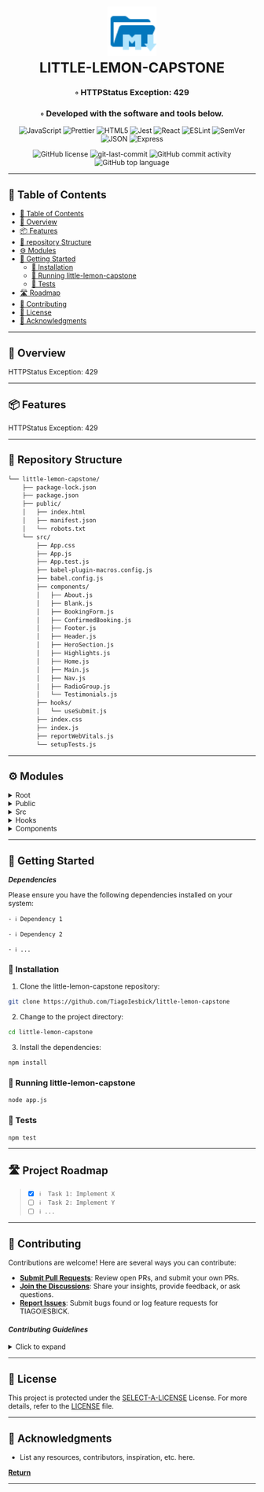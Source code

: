 <div align="center">
<h1 align="center">
<img src="https://raw.githubusercontent.com/PKief/vscode-material-icon-theme/ec559a9f6bfd399b82bb44393651661b08aaf7ba/icons/folder-markdown-open.svg" width="100" />
<br>LITTLE-LEMON-CAPSTONE</h1>
<h3>◦ HTTPStatus Exception: 429</h3>
<h3>◦ Developed with the software and tools below.</h3>

<p align="center">
<img src="https://img.shields.io/badge/JavaScript-F7DF1E.svg?style=flat-square&logo=JavaScript&logoColor=black" alt="JavaScript" />
<img src="https://img.shields.io/badge/Prettier-F7B93E.svg?style=flat-square&logo=Prettier&logoColor=black" alt="Prettier" />
<img src="https://img.shields.io/badge/HTML5-E34F26.svg?style=flat-square&logo=HTML5&logoColor=white" alt="HTML5" />
<img src="https://img.shields.io/badge/Jest-C21325.svg?style=flat-square&logo=Jest&logoColor=white" alt="Jest" />
<img src="https://img.shields.io/badge/React-61DAFB.svg?style=flat-square&logo=React&logoColor=black" alt="React" />

<img src="https://img.shields.io/badge/ESLint-4B32C3.svg?style=flat-square&logo=ESLint&logoColor=white" alt="ESLint" />
<img src="https://img.shields.io/badge/SemVer-3F4551.svg?style=flat-square&logo=SemVer&logoColor=white" alt="SemVer" />
<img src="https://img.shields.io/badge/JSON-000000.svg?style=flat-square&logo=JSON&logoColor=white" alt="JSON" />
<img src="https://img.shields.io/badge/Express-000000.svg?style=flat-square&logo=Express&logoColor=white" alt="Express" />
</p>
<img src="https://img.shields.io/github/license/TiagoIesbick/little-lemon-capstone?style=flat-square&color=5D6D7E" alt="GitHub license" />
<img src="https://img.shields.io/github/last-commit/TiagoIesbick/little-lemon-capstone?style=flat-square&color=5D6D7E" alt="git-last-commit" />
<img src="https://img.shields.io/github/commit-activity/m/TiagoIesbick/little-lemon-capstone?style=flat-square&color=5D6D7E" alt="GitHub commit activity" />
<img src="https://img.shields.io/github/languages/top/TiagoIesbick/little-lemon-capstone?style=flat-square&color=5D6D7E" alt="GitHub top language" />
</div>

---

## 📖 Table of Contents
- [ 📖 Table of Contents](#-table-of-contents)
- [ 📍 Overview](#-overview)
- [ 📦 Features](#-features)
- [ 📂 repository Structure](#-repository-structure)
- [ ⚙️ Modules](#modules)
- [ 🚀 Getting Started](#-getting-started)
    - [ 🔧 Installation](#-installation)
    - [ 🤖 Running little-lemon-capstone](#-running-little-lemon-capstone)
    - [ 🧪 Tests](#-tests)
- [ 🛣 Roadmap](#-roadmap)
- [ 🤝 Contributing](#-contributing)
- [ 📄 License](#-license)
- [ 👏 Acknowledgments](#-acknowledgments)

---


## 📍 Overview

HTTPStatus Exception: 429

---

## 📦 Features

HTTPStatus Exception: 429

---


## 📂 Repository Structure

```sh
└── little-lemon-capstone/
    ├── package-lock.json
    ├── package.json
    ├── public/
    │   ├── index.html
    │   ├── manifest.json
    │   └── robots.txt
    └── src/
        ├── App.css
        ├── App.js
        ├── App.test.js
        ├── babel-plugin-macros.config.js
        ├── babel.config.js
        ├── components/
        │   ├── About.js
        │   ├── Blank.js
        │   ├── BookingForm.js
        │   ├── ConfirmedBooking.js
        │   ├── Footer.js
        │   ├── Header.js
        │   ├── HeroSection.js
        │   ├── Highlights.js
        │   ├── Home.js
        │   ├── Main.js
        │   ├── Nav.js
        │   ├── RadioGroup.js
        │   └── Testimonials.js
        ├── hooks/
        │   └── useSubmit.js
        ├── index.css
        ├── index.js
        ├── reportWebVitals.js
        └── setupTests.js

```

---


## ⚙️ Modules

<details closed><summary>Root</summary>

| File                                                                                                   | Summary                                                                                                                                                                                                                                                                                                                                                                                                                                                                                                                                  |
| ---                                                                                                    | ---                                                                                                                                                                                                                                                                                                                                                                                                                                                                                                                                      |
| [package-lock.json](https://github.com/TiagoIesbick/little-lemon-capstone/blob/main/package-lock.json) | The code is for a capstone project and includes various files and directories. The main functionalities include defining dependencies and their versions in the package-lock.json file and organizing the project structure in the src directory. The src directory contains JavaScript files for components, hooks, and other functionalities related to the project. The public directory includes HTML and other public files required for the project. Overall, the code sets up the project structure and manages its dependencies. |
| [package.json](https://github.com/TiagoIesbick/little-lemon-capstone/blob/main/package.json)           | HTTPStatus Exception: 429                                                                                                                                                                                                                                                                                                                                                                                                                                                                                                                |

</details>

<details closed><summary>Public</summary>

| File                                                                                                  | Summary                                                                                                                                                                                                                                                                                                                                                                                                                                                      |
| ---                                                                                                   | ---                                                                                                                                                                                                                                                                                                                                                                                                                                                          |
| [robots.txt](https://github.com/TiagoIesbick/little-lemon-capstone/blob/main/public/robots.txt)       | The code represents a directory structure of a web application. It includes various files and folders such as package.json, public, and src. The specific code snippet shows the content of the robots.txt file located in the public folder. The file contains instructions for web robots, specifying that all user agents are allowed to access all parts of the website.                                                                                 |
| [manifest.json](https://github.com/TiagoIesbick/little-lemon-capstone/blob/main/public/manifest.json) | The code is a directory tree structure that represents a web application project. It consists of various files and folders, including configuration files, CSS, JavaScript files, components, and hooks. The specific code snippet in manifest.json is a configuration file that defines the name, icons, start URL, display mode, theme color, and background color for a Progressive Web Application (PWA) called "Little Lemon Mediterranean Restaurant". |
| [index.html](https://github.com/TiagoIesbick/little-lemon-capstone/blob/main/public/index.html)       | HTTPStatus Exception: 429                                                                                                                                                                                                                                                                                                                                                                                                                                    |

</details>

<details closed><summary>Src</summary>

| File                                                                                                                               | Summary                   |
| ---                                                                                                                                | ---                       |
| [babel-plugin-macros.config.js](https://github.com/TiagoIesbick/little-lemon-capstone/blob/main/src/babel-plugin-macros.config.js) | HTTPStatus Exception: 429 |
| [babel.config.js](https://github.com/TiagoIesbick/little-lemon-capstone/blob/main/src/babel.config.js)                             | HTTPStatus Exception: 429 |
| [App.css](https://github.com/TiagoIesbick/little-lemon-capstone/blob/main/src/App.css)                                             | HTTPStatus Exception: 429 |
| [setupTests.js](https://github.com/TiagoIesbick/little-lemon-capstone/blob/main/src/setupTests.js)                                 | HTTPStatus Exception: 429 |
| [App.js](https://github.com/TiagoIesbick/little-lemon-capstone/blob/main/src/App.js)                                               | HTTPStatus Exception: 429 |
| [App.test.js](https://github.com/TiagoIesbick/little-lemon-capstone/blob/main/src/App.test.js)                                     | HTTPStatus Exception: 429 |
| [index.css](https://github.com/TiagoIesbick/little-lemon-capstone/blob/main/src/index.css)                                         | HTTPStatus Exception: 429 |
| [index.js](https://github.com/TiagoIesbick/little-lemon-capstone/blob/main/src/index.js)                                           | HTTPStatus Exception: 429 |
| [reportWebVitals.js](https://github.com/TiagoIesbick/little-lemon-capstone/blob/main/src/reportWebVitals.js)                       | HTTPStatus Exception: 429 |

</details>

<details closed><summary>Hooks</summary>

| File                                                                                                   | Summary                   |
| ---                                                                                                    | ---                       |
| [useSubmit.js](https://github.com/TiagoIesbick/little-lemon-capstone/blob/main/src/hooks/useSubmit.js) | HTTPStatus Exception: 429 |

</details>

<details closed><summary>Components</summary>

| File                                                                                                                      | Summary                   |
| ---                                                                                                                       | ---                       |
| [ConfirmedBooking.js](https://github.com/TiagoIesbick/little-lemon-capstone/blob/main/src/components/ConfirmedBooking.js) | HTTPStatus Exception: 429 |
| [Testimonials.js](https://github.com/TiagoIesbick/little-lemon-capstone/blob/main/src/components/Testimonials.js)         | HTTPStatus Exception: 429 |
| [Header.js](https://github.com/TiagoIesbick/little-lemon-capstone/blob/main/src/components/Header.js)                     | HTTPStatus Exception: 429 |
| [Home.js](https://github.com/TiagoIesbick/little-lemon-capstone/blob/main/src/components/Home.js)                         | HTTPStatus Exception: 429 |
| [HeroSection.js](https://github.com/TiagoIesbick/little-lemon-capstone/blob/main/src/components/HeroSection.js)           | HTTPStatus Exception: 429 |
| [RadioGroup.js](https://github.com/TiagoIesbick/little-lemon-capstone/blob/main/src/components/RadioGroup.js)             | HTTPStatus Exception: 429 |
| [Nav.js](https://github.com/TiagoIesbick/little-lemon-capstone/blob/main/src/components/Nav.js)                           | HTTPStatus Exception: 429 |
| [Blank.js](https://github.com/TiagoIesbick/little-lemon-capstone/blob/main/src/components/Blank.js)                       | HTTPStatus Exception: 429 |
| [Highlights.js](https://github.com/TiagoIesbick/little-lemon-capstone/blob/main/src/components/Highlights.js)             | HTTPStatus Exception: 429 |
| [Main.js](https://github.com/TiagoIesbick/little-lemon-capstone/blob/main/src/components/Main.js)                         | HTTPStatus Exception: 429 |
| [Footer.js](https://github.com/TiagoIesbick/little-lemon-capstone/blob/main/src/components/Footer.js)                     | HTTPStatus Exception: 429 |
| [About.js](https://github.com/TiagoIesbick/little-lemon-capstone/blob/main/src/components/About.js)                       | HTTPStatus Exception: 429 |
| [BookingForm.js](https://github.com/TiagoIesbick/little-lemon-capstone/blob/main/src/components/BookingForm.js)           | HTTPStatus Exception: 429 |

</details>

---

## 🚀 Getting Started

***Dependencies***

Please ensure you have the following dependencies installed on your system:

`- ℹ️ Dependency 1`

`- ℹ️ Dependency 2`

`- ℹ️ ...`

### 🔧 Installation

1. Clone the little-lemon-capstone repository:
```sh
git clone https://github.com/TiagoIesbick/little-lemon-capstone
```

2. Change to the project directory:
```sh
cd little-lemon-capstone
```

3. Install the dependencies:
```sh
npm install
```

### 🤖 Running little-lemon-capstone

```sh
node app.js
```

### 🧪 Tests
```sh
npm test
```

---


## 🛣 Project Roadmap

> - [X] `ℹ️  Task 1: Implement X`
> - [ ] `ℹ️  Task 2: Implement Y`
> - [ ] `ℹ️ ...`


---

## 🤝 Contributing

Contributions are welcome! Here are several ways you can contribute:

- **[Submit Pull Requests](https://github.com/TiagoIesbick/little-lemon-capstone/blob/main/CONTRIBUTING.md)**: Review open PRs, and submit your own PRs.
- **[Join the Discussions](https://github.com/TiagoIesbick/little-lemon-capstone/discussions)**: Share your insights, provide feedback, or ask questions.
- **[Report Issues](https://github.com/TiagoIesbick/little-lemon-capstone/issues)**: Submit bugs found or log feature requests for TIAGOIESBICK.

#### *Contributing Guidelines*

<details closed>
<summary>Click to expand</summary>

1. **Fork the Repository**: Start by forking the project repository to your GitHub account.
2. **Clone Locally**: Clone the forked repository to your local machine using a Git client.
   ```sh
   git clone <your-forked-repo-url>
   ```
3. **Create a New Branch**: Always work on a new branch, giving it a descriptive name.
   ```sh
   git checkout -b new-feature-x
   ```
4. **Make Your Changes**: Develop and test your changes locally.
5. **Commit Your Changes**: Commit with a clear and concise message describing your updates.
   ```sh
   git commit -m 'Implemented new feature x.'
   ```
6. **Push to GitHub**: Push the changes to your forked repository.
   ```sh
   git push origin new-feature-x
   ```
7. **Submit a Pull Request**: Create a PR against the original project repository. Clearly describe the changes and their motivations.

Once your PR is reviewed and approved, it will be merged into the main branch.

</details>

---

## 📄 License


This project is protected under the [SELECT-A-LICENSE](https://choosealicense.com/licenses) License. For more details, refer to the [LICENSE](https://choosealicense.com/licenses/) file.

---

## 👏 Acknowledgments

- List any resources, contributors, inspiration, etc. here.

[**Return**](#-table-of-contents)

---

